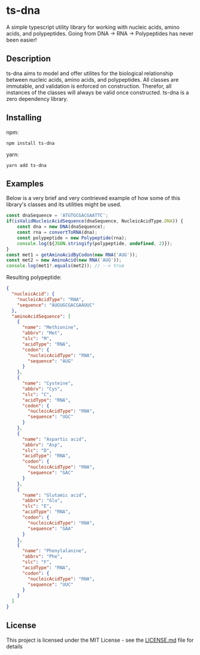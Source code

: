 # **ts-dna**
A simple typescript utility library for working with nucleic acids, amino acids, and polypeptides. Going from DNA -> RNA -> Polypeptides has never been easier!

## Description
ts-dna aims to model and offer utilites for the biological relationship between nucleic acids, amino acids, and polypeptides. All classes are immutable, and validation is enforced on construction. Therefor, all instances of the classes will always be valid once constructed. ts-dna is a zero dependency library.

## Installing
npm:
```
npm install ts-dna
``` 

yarn:
```
yarn add ts-dna
```

## Examples
Below is a very brief and very contrieved example of how some of this library's classes and its utilities might be used.

```typescript
const dnaSequence = 'ATGTGCGACGAATTC';
if(isValidNucleicAcidSequence(dnaSequence, NucleicAcidType.DNA)) {
    const dna = new DNA(dnaSequence);
    const rna = convertToRNA(dna);
    const polypeptide = new Polypeptide(rna);
    console.log(${JSON.stringify(polypeptide, undefined, 2)});
}
const met1 = getAminoAcidByCodon(new RNA('AUG'));
const met2 = new AminoAcid(new RNA('AUG'));
console.log(met1?.equals(met2)); // --> true
```

Resulting polypeptide:

```json
{
  "nucleicAcid": {
    "nucleicAcidType": "RNA",
    "sequence": "AUGUGCGACGAAUUC"
  },
  "aminoAcidSequence": [
    {
      "name": "Methionine",
      "abbrv": "Met",
      "slc": "M",
      "acidType": "RNA",
      "codon": {
        "nucleicAcidType": "RNA",
        "sequence": "AUG"
      }
    },
    {
      "name": "Cysteine",
      "abbrv": "Cys",
      "slc": "C",
      "acidType": "RNA",
      "codon": {
        "nucleicAcidType": "RNA",
        "sequence": "UGC"
      }
    },
    {
      "name": "Aspartic acid",
      "abbrv": "Asp",
      "slc": "D",
      "acidType": "RNA",
      "codon": {
        "nucleicAcidType": "RNA",
        "sequence": "GAC"
      }
    },
    {
      "name": "Glutamic acid",
      "abbrv": "Glu",
      "slc": "E",
      "acidType": "RNA",
      "codon": {
        "nucleicAcidType": "RNA",
        "sequence": "GAA"
      }
    },
    {
      "name": "Phenylalanine",
      "abbrv": "Phe",
      "slc": "F",
      "acidType": "RNA",
      "codon": {
        "nucleicAcidType": "RNA",
        "sequence": "UUC"
      }
    }
  ]
}
```

## License

This project is licensed under the MIT License - see the <a href="/LICENSE.md">LICENSE.md</a> file for details